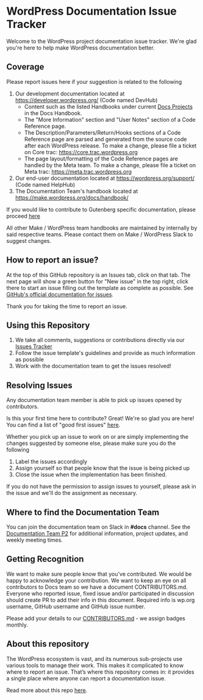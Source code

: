 # WordPress Documentation Issue Tracker

Welcome to the WordPress project documentation issue tracker. We're glad you're here to help make WordPress documentation better.

## Coverage

Please report issues here if your suggestion is related to the following

1. Our development documentation located at https://developer.wordpress.org/ (Code named DevHub)
   * Content such as the listed Handbooks under current [Docs Projects](https://make.wordpress.org/docs/handbook/get-involved/current-docs-projects/) in the Docs Handbook.
   * The "More Information" section and "User Notes" section of a Code Reference page.
   * The Description/Parameters/Return/Hooks sections of a Code Reference page are parsed and generated from the source code after each WordPress release. To make a change, please file a ticket on Core trac: https://core.trac.wordpress.org
   * The page layout/formatting of the Code Reference pages are handled by the Meta team. To make a change, please file a ticket on Meta trac: https://meta.trac.wordpress.org
2. Our end-user documentation located at https://wordpress.org/support/ (Code named HelpHub)
3. The Documentation Team's handbook located at https://make.wordpress.org/docs/handbook/

If you would like to contribute to Gutenberg specific documentation, please proceed [here](https://github.com/WordPress/gutenberg)

All other Make / WordPress team handbooks are maintained by internally by said respective teams. Please contact them on Make / WordPress Slack to suggest changes.

## How to report an issue?

At the top of this GitHub repository is an Issues tab, click on that tab. The next page will show a green button for "New issue" in the top right, click there to start an issue filling out the template as complete as possible. See [GitHub's official documentation for issues](https://docs.github.com/en/issues).

Thank you for taking the time to report an issue.

## Using this Repository

1. We take all comments, suggestions or contributions directly via our [Issues Tracker](https://github.com/WordPress/Documentation-Issue-Tracker/issues)
2. Follow the issue template's guidelines and provide as much information as possible
3. Work with the documentation team to get the issues resolved!

## Resolving Issues

Any documentation team member is able to pick up issues opened by contributors.

Is this your first time here to contribute? Great! We're so glad you are here! You can find a list of "good first issues" [here](https://github.com/WordPress/Documentation-Issue-Tracker/labels/good%20first%20issue).

Whether you pick up an issue to work on or are simply implementing the changes suggested by someone else, please make sure you do the following

1. Label the issues accordingly
2. Assign yourself so that people know that the issue is being picked up
3. Close the issue when the implementation has been finished.

If you do not have the permission to assign issues to yourself, please ask in the issue and we'll do the assignment as necessary.

## Where to find the Documentation Team

You can join the documentation team on Slack in **#docs** channel. See the [Documentation Team P2](https://make.wordpress.org/docs/) for additional information, project updates, and weekly meeting times.

## Getting Recognition

We want to make sure people know that you've contributed. We would be happy to acknowledge your contribution. We want to keep an eye on all contributors to Docs team so we have a document CONTRIBUTORS.md. Everyone who reported issue, fixed issue and/or participated in discussion should create PR to add their info in this document. Required info is wp.org username, GitHub username and GitHub issue number.

Please add your details to our [CONTRIBUTORS.md](https://github.com/WordPress/Documentation-Issue-Tracker/blob/main/CONTRIBUTORS.md) - we assign badges monthly.


## About this repository

The WordPress ecosystem is vast, and its numerous sub-projects use various tools to manage their work. This makes it complicated to know where to report an issue. That’s where this repository comes in: it provides a single place where anyone can report a documentation issue.

Read more about this repo [here](https://make.wordpress.org/docs/handbook/github-repository-and-projects/documentation-issue-tracker/).


